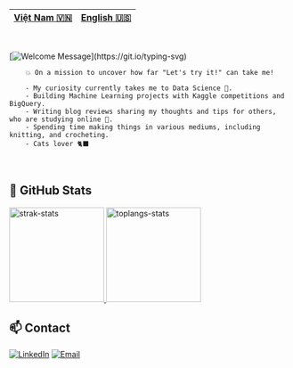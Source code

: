 |[Việt Nam 🇻🇳](https://github.com/NguyenDangXuanLinh/NguyenDangXuanLinh/blob/main/README.md)|[English 🇺🇸](https://github.com/NguyenDangXuanLinh/NguyenDangXuanLinh/blob/main/README.md)|
|---|---| 

<br>

[![Welcome Message](https://readme-typing-svg.demolab.com?font=Silkscreen&duration=3100&pause=400&color=F2BD39&random=false&width=440&height=60&lines=Hi%2C+I'm+Xu%C3%A2n+Linh;Welcome+to+my+GitHub+~(%5E-%5E)~)](https://git.io/typing-svg)

        ‎💥 On a mission to uncover how far "Let's try it!" can take me!
        
        - My curiosity currently takes me to Data Science 💃.
        - Building Machine Learning projects with Kaggle competitions and BigQuery.
        - Writing blog reviews sharing my thoughts and tips for others, who are studying online 🫵.
        - Spending time making things in various mediums, including knitting, and crocheting.
        - Cats lover 🐈‍⬛

<br>

## 🌟 GitHub Stats

<a href="#">
    <img alt="strak-stats" height="170em" src="https://github-readme-streak-stats.herokuapp.com/?user=NguyenDangXuanLinh&layout=compact&hide_border=true&theme=jolly&show_owner=true" /> 
     <img alt="toplangs-stats" height="170em" src="https://github-readme-stats.vercel.app/api/top-langs/?username=NguyenDangXuanLinh&layout=compact&hide_border=true&theme=rose&hide_progress=true&langs_count=8" />    
</a>


<br>

## 📫 Contact
[![LinkedIn](https://img.shields.io/badge/LinkedIn-0077B5?style=for-the-badge&logo=linkedin&logoColor=white "LinkedIn")](https://www.linkedin.com/in/linhlyle/)
[![Email](https://img.shields.io/badge/Gmail-D14836?style=for-the-badge&logo=gmail&logoColor=white "Email")](mailto:nguyendg.xuanlinh@gmail.com)
